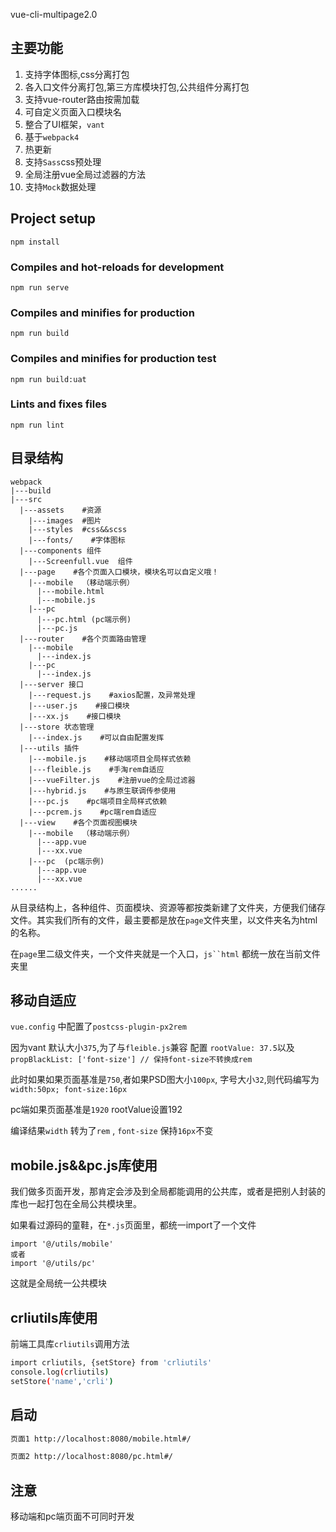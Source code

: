 vue-cli-multipage2.0

## 主要功能

 1. 支持字体图标,css分离打包
 2. 各入口文件分离打包,第三方库模块打包,公共组件分离打包
 3. 支持vue-router路由按需加载
 4. 可自定义页面入口模块名
 5. 整合了UI框架，`vant`
 6. 基于`webpack4`
 7. 热更新
 8. 支持`Sass`css预处理
 9. 全局注册vue全局过滤器的方法 
 10. 支持`Mock`数据处理

## Project setup
```
npm install
```

### Compiles and hot-reloads for development
```
npm run serve
```

### Compiles and minifies for production
```
npm run build
```
### Compiles and minifies for production test
```
npm run build:uat
```
### Lints and fixes files
```
npm run lint
```

## 目录结构
```
webpack
|---build
|---src
  |---assets    #资源
    |---images  #图片
    |---styles  #css&&scss
    |---fonts/    #字体图标
  |---components 组件
    |---Screenfull.vue  组件
  |---page    #各个页面入口模块，模块名可以自定义哦！
    |---mobile  （移动端示例）
      |---mobile.html
      |---mobile.js
    |---pc
      |---pc.html (pc端示例)
      |---pc.js
  |---router    #各个页面路由管理
    |---mobile
      |---index.js
    |---pc
      |---index.js
  |---server 接口
    |---request.js    #axios配置，及异常处理
    |---user.js    #接口模块
    |---xx.js    #接口模块
  |---store 状态管理
    |---index.js    #可以自由配置发挥
  |---utils 插件
    |---mobile.js    #移动端项目全局样式依赖
    |---fleible.js    #手淘rem自适应
    |---vueFilter.js    #注册vue的全局过滤器
    |---hybrid.js    #与原生联调传参使用
    |---pc.js    #pc端项目全局样式依赖
    |---pcrem.js    #pc端rem自适应
  |---view    #各个页面视图模块
    |---mobile  （移动端示例）
      |---app.vue
      |---xx.vue
    |---pc  (pc端示例)
      |---app.vue
      |---xx.vue
......

  ```

从目录结构上，各种组件、页面模块、资源等都按类新建了文件夹，方便我们储存文件。其实我们所有的文件，最主要都是放在`page`文件夹里，以文件夹名为html的名称。

在`page`里二级文件夹，一个文件夹就是一个入口，`js``html` 都统一放在当前文件夹里


## 移动自适应

`vue.config` 中配置了`postcss-plugin-px2rem`

因为vant 默认大小`375`,为了与`fleible.js`兼容 配置 `rootValue: 37.5`以及`propBlackList: ['font-size'] // 保持font-size不转换成rem`

此时如果如果页面基准是`750`,者如果PSD图大小`100px`, 字号大小`32`,则代码编写为 `width:50px; font-size:16px`

pc端如果页面基准是`1920`  rootValue设置192

编译结果`width` 转为了`rem` , `font-size` 保持`16px`不变

## mobile.js&&pc.js库使用

我们做多页面开发，那肯定会涉及到全局都能调用的公共库，或者是把别人封装的库也一起打包在全局公共模块里。

如果看过源码的童鞋，在`*.js`页面里，都统一import了一个文件

```
import '@/utils/mobile'
或者
import '@/utils/pc'
```
这就是全局统一公共模块

## crliutils库使用

前端工具库`crliutils`调用方法

``` bash
import crliutils, {setStore} from 'crliutils'
console.log(crliutils)
setStore('name','crli')
```
## 启动
``` bash
页面1 http://localhost:8080/mobile.html#/ 

页面2 http://localhost:8080/pc.html#/
```
## 注意
移动端和pc端页面不可同时开发